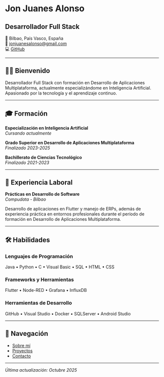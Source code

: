 # Jon Juanes Alonso
## Desarrollador Full Stack

📍 Bilbao, País Vasco, España  
📧 jonjuanesalonso@gmail.com  
💻 [GitHub](https://github.com/jon-juanes)

---

## 👨‍💻 Bienvenido

Desarrollador Full Stack con formación en Desarrollo de Aplicaciones Multiplataforma, actualmente especializándome en Inteligencia Artificial. Apasionado por la tecnología y el aprendizaje continuo.

---

## 🎓 Formación

**Especialización en Inteligencia Artificial**  
*Cursando actualmente*

**Grado Superior en Desarrollo de Aplicaciones Multiplataforma**  
*Finalizado 2023-2025*

**Bachillerato de Ciencias Tecnológico**  
*Finalizado 2021-2023*

---


## 💼 Experiencia Laboral

**Prácticas en Desarrollo de Software**  
*Compudata - Bilbao*

Desarrollo de aplicaciones en Flutter y manejo de ERPs, además de experiencia práctica en entornos profesionales durante el período de formación en Desarrollo de Aplicaciones Multiplataforma.

---

## 🛠️ Habilidades

### Lenguajes de Programación
Java • Python • C • Visual Basic • SQL • HTML • CSS

### Frameworks y Herramientas
Flutter • Node-RED • Grafana • InfluxDB

### Herramientas de Desarrollo
GitHub • Visual Studio • Docker • SQLServer • Android Studio

---

## 🔗 Navegación

- [Sobre mí](sobre-mi.md)
- [Proyectos](proyectos.md)
- [Contacto](contacto.md)

---

*Última actualización: Octubre 2025*
